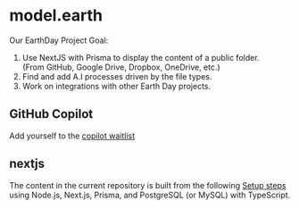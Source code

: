 # model.earth

Our EarthDay Project Goal:

1. Use NextJS with Prisma to display the content of a public folder.  
(From GitHub, Google Drive, Dropbox, OneDrive, etc.)
2. Find and add A.I processes driven by the file types.
3. Work on integrations with other Earth Day projects.

## GitHub Copilot

Add yourself to the [copilot waitlist](https://github.com/features/copilot/signup)

## nextjs

The content in the current repository is built from the following 
[Setup steps](https://vercel.com/guides/nextjs-prisma-postgres) using Node.js, Next.js, 
Prisma, and PostgreSQL (or MySQL) with TypeScript.